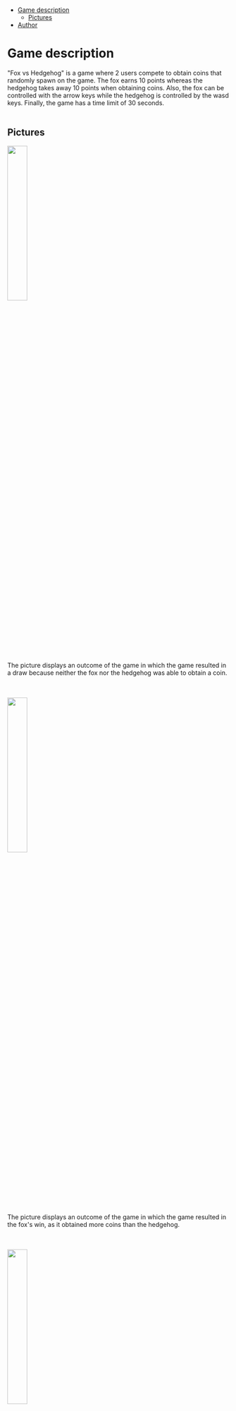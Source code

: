 </br>

- [Game description](#game-description)
  - [Pictures](#pictures)
- [Author](#author)

# Game description
"Fox vs Hedgehog" is a game where 2 users compete to obtain coins that randomly spawn on the game. The fox earns 10 points whereas the hedgehog takes away 10 points when obtaining coins. Also, the fox can be controlled with the arrow keys while the hedgehog is controlled by the wasd keys. Finally, the game has a time limit of 30 seconds. 
</br>
</br>

## Pictures
<img width="30%" src="https://github.com/kadynnnnnnnnn/pygame-zero/assets/145762483/da37abbb-24e4-4008-91e6-e5aeea948c38"> </br>
The picture displays an outcome of the game in which the game resulted in a draw because neither the fox nor the hedgehog was able to obtain a coin.
</br>
</br>
</br>

<img width="30%" src="https://github.com/kadynnnnnnnnn/pygame-zero/assets/145762483/e628a5a6-33b2-4bb1-8936-f4497ddefce4"> </br>
The picture displays an outcome of the game in which the game resulted in the fox's win, as it obtained more coins than the hedgehog.
</br>
</br>
</br>

<img width="30%" src="https://github.com/kadynnnnnnnnn/pygame-zero/assets/145762483/1bf07419-fe62-4349-9f98-e40ede1ce818"> </br>
The picture displays an outcome in the game in which the hedgehog won after obtaining more coins than the fox. 
</br>
</br>
</br>

<img width="30%" src="https://github.com/kadynnnnnnnnn/pygame-zero/assets/145762483/2b37d8db-b1ef-4776-8413-c3b16028c507"> </br>
The picture displays a situation in the game where two characters are trying to win by obtaining more coins. 
</br>
</br>
</br>

# Author
<a href="https://github.com/kadynnnnnnnnn" target="_blank">kadynnnnnnnnn</a>